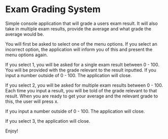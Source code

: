 # Exam Grading System

Simple console application that will grade a users exam result. It will also take in multiple exam results, provide the average and what grade the average would be.

You will first be asked to select one of the menu options. If you select an incorrect option, the application will inform you of this and present the menu options again.

If you select 1, you will be asked for a single exam result between 0 - 100. You will be provided with the grade relevant to the result inputted. If you input a number outside of 0 - 100. The application will close.

If you select 2, you will be asked for multiple exam results between 0 - 100. Each time you input a result, you will be told of the grade relevant to that result. When you are ready to get your average and the relevant grade to this, the user will press x.

If you input a number outside of 0 - 100. The application will close.

If you select 3, the application will close.

Enjoy!
